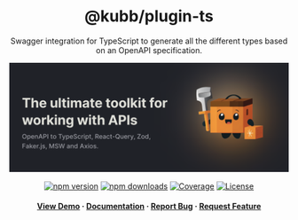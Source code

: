 <div align="center">

<!-- <img src="assets/logo.png" alt="logo" width="200" height="auto" /> -->
<h1>@kubb/plugin-ts</h1>

<p>
   Swagger integration for TypeScript to generate all the different types based on an OpenAPI specification.
  </p>

<img src="https://raw.githubusercontent.com/kubb-labs/kubb/main/assets/banner.png" alt="logo"  height="auto" />

[![npm version][npm-version-src]][npm-version-href]
[![npm downloads][npm-downloads-src]][npm-downloads-href]
[![Coverage][coverage-src]][coverage-href]
[![License][license-src]][license-href]

<!-- ALL-CONTRIBUTORS-BADGE:START - Do not remove or modify this section -->
<!-- ALL-CONTRIBUTORS-BADGE:END -->
</p>

<h4>
    <a href="https://codesandbox.io/s/github/kubb-labs/kubb/tree/alpha/examples/typescript" target="_blank">View Demo</a>
    <span> · </span>
      <a href="https://kubb.dev/" target="_blank">Documentation</a>
    <span> · </span>
      <a href="https://github.com/kubb-labs/kubb/issues/" target="_blank">Report Bug</a>
    <span> · </span>
      <a href="https://github.com/kubb-labs/kubb/issues/" target="_blank">Request Feature</a>
  </h4>
</div>

<!-- Badges -->

[npm-version-src]: https://img.shields.io/npm/v/@kubb/plugin-ts?flat&colorA=18181B&colorB=f58517
[npm-version-href]: https://npmjs.com/package/@kubb/plugin-ts
[npm-downloads-src]: https://img.shields.io/npm/dm/@kubb/plugin-ts?flat&colorA=18181B&colorB=f58517
[npm-downloads-href]: https://npmjs.com/package/@kubb/plugin-ts
[license-src]: https://img.shields.io/github/license/kubb-labs/kubb.svg?flat&colorA=18181B&colorB=f58517
[license-href]: https://github.com/kubb-labs/kubb/blob/main/LICENSE
[build-src]: https://img.shields.io/github/actions/workflow/status/kubb-labs/kubb/ci.yaml?style=flat&colorA=18181B&colorB=f58517
[build-href]: https://www.npmjs.com/package/@kubb/plugin-ts
[minified-src]: https://img.shields.io/bundlephobia/min/@kubb/plugin-ts?style=flat&colorA=18181B&colorB=f58517
[minified-href]: https://www.npmjs.com/package/@kubb/plugin-ts
[coverage-src]: https://img.shields.io/codecov/c/github/kubb-labs/kubb?style=flat&colorA=18181B&colorB=f58517
[coverage-href]: https://www.npmjs.com/package/@kubb/plugin-ts
